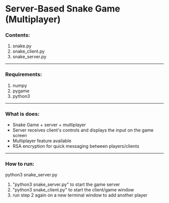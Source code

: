 # Server-Based Snake Game (Multiplayer)

### Contents:
1. snake.py
2. snake_client.py
3. snake_server.py

-----------------------------

### Requirements:

1. numpy
2. pygame
3. python3

----------------------------

### What is does:

- Snake Game + server + multiplayer
- Server receives client's controls and displays the input on the game screen
- Multiplayer feature available 
- RSA encryption for quick messaging between players/clients

---------------------------

### How to run:

  python3 snake_server.py

1. "python3 snake_server.py" to start the game server
2. "python3 snake_client.py" to start the client/game window
3. run step 2 again on a new terminal window to add another player


